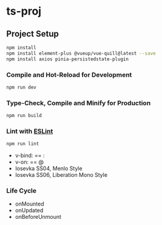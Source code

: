 # ts-proj

## Project Setup

```sh
npm install
npm install element-plus @vueup/vue-quill@latest --save
npm install axios pinia-persistedstate-plugin
```

### Compile and Hot-Reload for Development

```sh
npm run dev
```

### Type-Check, Compile and Minify for Production

```sh
npm run build
```

### Lint with [ESLint](https://eslint.org/)

```sh
npm run lint
```

* v-bind: == :
* v-on: == @
* Iosevka SS04, Menlo Style
* Iosevka SS06, Liberation Mono Style

### Life Cycle

* onMounted
* onUpdated
* onBeforeUnmount
